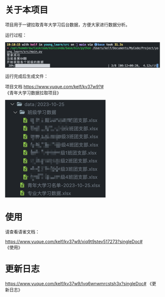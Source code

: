 # 关于本项目

项目用于一键拉取青年大学习后台数据，方便大家进行数据分析。

运行过程：

![Alt text](assets/image.png)

运行完成后生成文件：



项目文档 https://www.yuque.com/kelf/kv37w9?# 《青年大学习数据拉取项目》

![Alt text](assets/image-1.png)

# 使用

请查看语雀文档：

https://www.yuque.com/kelf/kv37w9/xiq9t9stev517273?singleDoc# 《使用》

# 更新日志

https://www.yuque.com/kelf/kv37w9/lvq6wnwmrcstsh3x?singleDoc# 《更新日志》